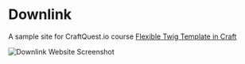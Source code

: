 # Downlink
A sample site for CraftQuest.io course [Flexible Twig Template in Craft](https://craftquest.io/courses/flexible-twig-templates-in-craft-3)


![Downlink Website Screenshot](/downlink.png)
